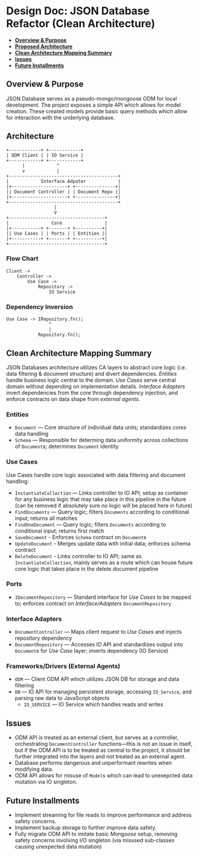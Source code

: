 # Design Doc: JSON Database Refactor (Clean Architecture)

- [**Overview & Purpose**](#overview--purpose)
- [**Proposed Architecture**](#architecture)
- [**Clean Architecture Mapping Summary**](#clean-architecture-mapping-summary)
- [**Issues**](#issues)
- [**Future Installments**](#future-installments)

## Overview & Purpose
JSON Database serves as a pseudo-mongo/mongoose ODM for local development. The project exposes a simple API which allows for model creation. These created models provide basic query methods which allow for interaction with the underlying database.

## Architecture
```
+------------+ +------------+
| ODM Client | | IO Service |
+------------+ +------------+
      |            ^
      v            |
+-----------------------------------------+
|            Interface Adpater            |
|+---------------------+ +---------------+|
|| Document Controller | | Document Repo ||
|+---------------------+ +---------------+|
+-----------------------------------------+
                  |
                  V
+------------------------------------+
|                Core                |
|+-----------+ +-------+ +----------+|
|| Use Cases | | Ports | | Entities ||
|+-----------+ +-------+ +----------+|
+------------------------------------+
```

### Flow Chart
```
Client ->
    Controller ->
        Use Case ->
            Repository ->
                IO Service
```

### Dependency Inversion
```
Use Case -> IRepository.fn();
                ^
                |
            Repository.fn();
```

## Clean Architecture Mapping Summary

JSON Databases architecture utilizes CA layers to abstract core logic (i.e. data filtering & document structure) and divert dependencies. *Entities* handle business logic central to the domain. *Use Cases* serve central domain without depending on implementation details. *Interface Adapters* invert dependencies from the core through dependency injection, and enforce contracts on data shape from *external agents*.

### Entities
  * `Document` — Core structure of individual data units; standardizes *cores* data handling
  * `Schema` — Responsible for determing data uniformity across collections of `Document`s; determines `Document` identity

### Use Cases
Use Cases handle core logic associated with data filtering and document handling:

  * `InstantiateCollection` — Links controller to IO API; setup as container for any business logic that may take place in this pipeline in the future (can be removed if absolutely sure no logic will be placed here in future)
  * `FindDocuments` — Query logic; filters `Documents` according to conditional input; returns all matches
  * `FindOneDocument` — Query logic; filters `Documents` according to conditional input; returns first match
  * `SaveDocument` - Enforces `Schema` contract on `Document`s
  * `UpdateDocument` - Merges update data with initial data; enforces schema contract
  * `DeleteDocument` - Links controller to IO API; same as `InstantiateCollection`, mainly serves as a route which can house future core logic that takes place in the delete document pipeline

### Ports
  * `IDocumentRepository` — Standard interface for *Use Cases* to be mapped to; enforces contract on *Interface/Adapters* `DocumentRepository`

### Interface Adapters
  * `DocumentController` — Maps client request to *Use Cases* and injects repository dependency
  * `DocumentRepository` — Accesses IO API and standardizes output into `Document`s for *Use Case* layer; inverts dependency (IO Service)

### Frameworks/Drivers (External Agents)
  * `ODM` — Client ODM API which utilizes JSON DB for storage and data filtering
  * `DB` — IO API for managing persistent storage, accessing `IO_Service`, and parsing raw data to JavaScript objects
    * `IO_SERVICE` — IO Service which handles reads and writes 

## Issues
  * ODM API is treated as an external client, but serves as a controller, orchestrating `DocumentController` functions—this is not an issue in itself, but if the ODM API is to be treated as central to the project, it should be further integrated into the layers and not treated as an external agent.
  * Database performs dangerous and unperformant rewrites when modifying data.
  * ODM API allows for misuse of `Model`s which can lead to unexepcted data mutation via IO singleton.

## Future Installments
  * Implement streaming for file reads to improve performance and address safety concerns.
  * Implement backup storage to further improve data safety.
  * Fully migrate ODM API to imitate basic *Mongoose* setup, removing safety concerns involving I/O singleton (via misused sub-classes causing unexpected data mutation)
